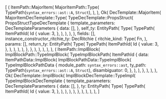 [
    (
        ItemPath::MajorItem(
            MajorItemPath::Type(
                TypePath(`syntax_errors::ast::A`, `Struct`),
            ),
        ),
        Ok(
            DecTemplate::MajorItem(
                MajorItemDecTemplate::Type(
                    TypeDecTemplate::PropsStruct(
                        PropsStructTypeDecTemplate {
                            template_parameters: DecTemplateParameters {
                                data: [],
                            },
                            self_ty: EntityPath(
                                Type(
                                    TypePath(
                                        ItemPathId(
                                            Id {
                                                value: 3,
                                            },
                                        ),
                                    ),
                                ),
                            ),
                            fields: [],
                            instance_constructor_ritchie_ty: DecRitchie {
                                ritchie_kind: Type(
                                    Fn,
                                ),
                                params: [],
                                return_ty: EntityPath(
                                    Type(
                                        TypePath(
                                            ItemPathId(
                                                Id {
                                                    value: 3,
                                                },
                                            ),
                                        ),
                                    ),
                                ),
                            },
                        },
                    ),
                ),
            ),
        ),
    ),
    (
        ItemPath::ImplBlock(
            ImplBlockPath::TypeImplBlock(
                TypeImplBlockPath(
                    ItemPathId {
                        data: ItemPathData::ImplBlock(
                            ImplBlockPathData::TypeImplBlock(
                                TypeImplBlockPathData {
                                    module_path: `syntax_errors::ast`,
                                    ty_path: TypePath(`syntax_errors::ast::A`, `Struct`),
                                    disambiguator: 0,
                                },
                            ),
                        ),
                    },
                ),
            ),
        ),
        Ok(
            DecTemplate::ImplBlock(
                ImplBlockDecTemplate::TypeImpl(
                    TypeImplBlockDecTemplate {
                        template_parameters: DecTemplateParameters {
                            data: [],
                        },
                        ty: EntityPath(
                            Type(
                                TypePath(
                                    ItemPathId(
                                        Id {
                                            value: 3,
                                        },
                                    ),
                                ),
                            ),
                        ),
                    },
                ),
            ),
        ),
    ),
]